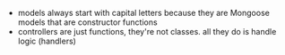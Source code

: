 - models always start with capital letters because they are Mongoose models that are constructor functions
- controllers are just functions, they're not classes. all they do is handle logic (handlers)
